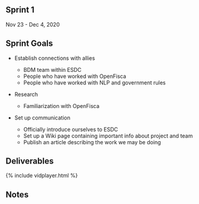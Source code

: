 ## Sprint 1

Nov 23 - Dec 4, 2020

## Sprint Goals
- Establish connections with allies
  - BDM team within ESDC
  - People who have worked with OpenFisca
  - People who have worked with NLP and government rules

- Research
  - Familiarization with OpenFisca

- Set up communication
  - Officially introduce ourselves to ESDC
  - Set up a Wiki page containing important info about project and team
  - Publish an article describing the work we may be doing

## Deliverables

{% include vidplayer.html %}


## Notes
